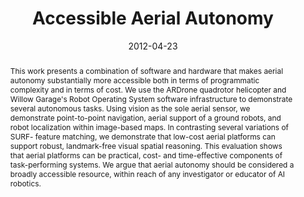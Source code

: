 ---
abstract: |-
  This work presents a combination of software and hardware that makes aerial autonomy substantially more accessible both in terms of programmatic complexity and in terms of cost. We use the ARDrone quadrotor helicopter and Willow Garage's Robot Operating System software infrastructure to demonstrate several autonomous tasks. Using vision as the sole aerial sensor, we demonstrate point-to-point navigation, aerial support of a ground robots, and robot localization within image-based maps. In contrasting several variations of SURF- feature matching, we demonstrate that low-cost aerial platforms can support robust, landmark-free visual spatial reasoning. This evaluation shows that aerial platforms can be practical, cost- and time-effective components of task-performing systems. We argue that aerial autonomy should be considered a broadly accessible resource, within reach of any investigator or educator of AI robotics.
authors:
- Nick Berezny
- Lilian de Greef
- Bradley Jensen
- Kimberly Sheely
- Malen Sok
- David Lingenbrink
- Zachary Dodds
bibtex: |-
  @inproceedings{berezny2012accessible,
   title={Accessible aerial autonomy},
   author={Berezny, Nick and de Greef, Lilian and Jensen, Bradley and Sheely, Kimberly and Sok, Malen and Lingenbrink, David and Dodds, Zachary},
   booktitle={2012 IEEE International Conference on Technologies for Practical Robot Applications (TePRA)},
   pages={53--58},
   year={2012},
   organization={IEEE}
  }
blurb: |-
   I created and explored vision-based localization algorithms for aerial robots as part of a team of five students. We prototyped autonomous cooperation between ground-based and airborne robots and demonstrated localization for a quadrotor helicopter toy using only a built-in camera. We presented our work as demos at GCER '11 and AAAI '11, a talk at CWIC '12, and a publication in TePRA '12.
caption: ''
citation: |-
  Berezny, Nick, et al. "Accessible aerial autonomy." 2012 IEEE International Conference on Technologies for Practical Robot Applications (TePRA). IEEE, 2012. DOI=http://dx.doi.org/10.1109/TePRA.2012.6215654
conference: IEEE International Conference on Technologies for Practical Robot Applications (TePRA) 2012
date: 2012-04-23
image: '/img/pubs/AerialAutonomy_image.png'
location: 'Harvey Mudd College'
paper: /pdfs/AerialAutonomy.pdf
poster: /pdfs/AerialAutonomy_AAAI_poster.pdf
talkslides: /pdfs/AerialAutonomy_CWIC_talk.pdf
thumbnail: '/img/pubs/AerialAutonomy_thumbnail.png'
title: 'Accessible Aerial Autonomy'
video: 'https://youtu.be/o_O2o2ly-34'
video_embed: '<iframe width="560" height="315" src="https://www.youtube.com/embed/o_O2o2ly-34" frameborder="0" allowfullscreen></iframe>'
year: 2011
---